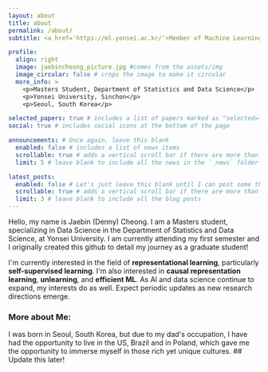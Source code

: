```yaml
---
layout: about
title: about
permalink: /about/
subtitle: <a href='https://ml.yonsei.ac.kr/'>Member of Machine Learning Lab @ Yonsei</a>.

profile:
  align: right
  image: jaebincheong_picture.jpg #comes from the assets/img
  image_circular: false # crops the image to make it circular
  more_info: >
    <p>Masters Student, Department of Statistics and Data Science</p>
    <p>Yonsei University, Sinchon</p>
    <p>Seoul, South Korea</p>

selected_papers: true # includes a list of papers marked as "selected={true}"
social: true # includes social icons at the bottom of the page

announcements: # Once again, leave this blank
  enabled: false # includes a list of news items
  scrollable: true # adds a vertical scroll bar if there are more than 3 news items
  limit: 5 # leave blank to include all the news in the `_news` folder

latest_posts:
  enabled: false # Let's just leave this blank until I can post some things in the blog.
  scrollable: true # adds a vertical scroll bar if there are more than 3 new posts items
  limit: 3 # leave blank to include all the blog posts
---
```


Hello, my name is Jaebin (Denny) Cheong. I am a Masters student, specializing in Data Science in the Department of Statistics and Data Science, at Yonsei University. I am currently attending my first semester and I originally created this github to detail my journey as a graduate student!

I'm currently interested in the field of **representational learning**, particularly **self-supervised learning**. I'm also interested in **causal representation learning**, **unlearning**, and **efficient ML**. As AI and data science continue to expand, my interests do as well. Expect periodic updates as new research directions emerge.

### More about Me:

I was born in Seoul, South Korea, but due to my dad's occupation, I have had the opportunity to live in the US, Brazil and in Poland, which gave me the opportunity to immerse myself in those rich yet unique cultures. ## Update this later!
